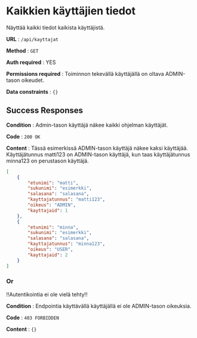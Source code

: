 # Kaikkien käyttäjien tiedot

Näyttää kaikki tiedot kaikista käyttäjistä.

**URL** : `/api/kayttajat`

**Method** : `GET`

**Auth required** : YES

**Permissions required** : Toiminnon tekevällä käyttäjällä on oltava ADMIN-tason oikeudet. 

**Data constraints** : `{}`

## Success Responses

**Condition** : Admin-tason käyttäjä näkee kaikki ohjelman käyttäjät.

**Code** : `200 OK`

**Content** : Tässä esimerkissä ADMIN-tason käyttäjä näkee kaksi käyttäjää. Käyttäjätunnus matti123 on ADMIN-tason käyttäjä,  kun taas käyttäjätunnus minna123 on perustason käyttäjä.

```json
[
    {
        "etunimi": "matti",
        "sukunimi": "esimerkki",
        "salasana": "salasana",
        "kayttajatunnus": "matti123",
        "oikeus": "ADMIN",
        "kayttajaid": 1
    },
    {
        "etunimi": "minna",
        "sukunimi": "esimerkki",
        "salasana": "salasana",
        "kayttajatunnus": "minna123",
        "oikeus": "USER",
        "kayttajaid": 2
    }
]
```

### Or

!!Autentikointia ei ole vielä tehty!!

**Condition** : Endpointia käyttävällä käyttäjällä ei ole ADMIN-tason oikeuksia.

**Code** : `403 FORBIDDEN`

**Content** : `{}`